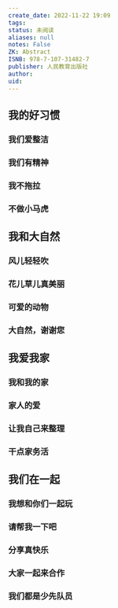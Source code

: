 ```yaml
---
create_date: 2022-11-22 19:09
tags: 
status: 未阅读
aliases: null
notes: False
ZK: Abstract
ISNB: 978-7-107-31482-7
publisher: 人民教育出版社
author: 
uid: 
---
```


## 我的好习惯 

### 我们爱整洁 
### 我们有精神 
### 我不拖拉
### 不做小马虎

## 我和大自然

### 风儿轻轻吹
### 花儿草儿真美丽
### 可爱的动物
### 大自然，谢谢您

## 我爱我家

### 我和我的家
### 家人的爱
### 让我自己来整理
### 干点家务活

## 我们在一起

### 我想和你们一起玩
### 请帮我一下吧
### 分享真快乐
### 大家一起来合作
### 我们都是少先队员